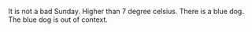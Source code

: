 It is not a bad Sunday. Higher than 7 degree celsius.
There is a blue dog. The blue dog is out of context.
